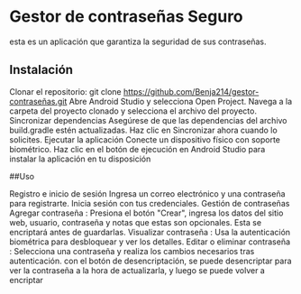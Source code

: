 # Gestor de contraseñas Seguro
esta es un aplicación que garantiza la seguridad de sus contraseñas.


## Instalación

Clonar el repositorio: git clone https://github.com/Benja214/gestor-contraseñas.git
Abre Android Studio y selecciona Open Project.
Navega a la carpeta del proyecto clonado y selecciona el archivo del proyecto.
Sincronizar dependencias
Asegúrese de que las dependencias del archivo build.gradle estén actualizadas.
Haz clic en Sincronizar ahora cuando lo solicites.
Ejecutar la aplicación
Conecte un dispositivo físico con soporte biométrico.
Haz clic en el botón de ejecución en Android Studio para instalar la aplicación en tu disposición

##Uso

Registro e inicio de sesión
Ingresa un correo electrónico y una contraseña para registrarte.
Inicia sesión con tus credenciales.
Gestión de contraseñas
Agregar contraseña : Presiona el botón "Crear", ingresa los datos del sitio web, usuario, contraseña y notas que estas son opcionales. Esta se encriptará antes de guardarlas.
Visualizar contraseña : Usa la autenticación biométrica para desbloquear y ver los detalles.
Editar o eliminar contraseña : Selecciona una contraseña y realiza los cambios necesarios tras autenticación.
con el botón de desencriptación, se puede desencriptar para ver la contraseña a la hora de actualizarla, y luego se puede volver a encriptar
